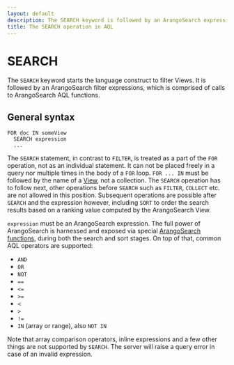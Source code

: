 ```yaml
---
layout: default
description: The SEARCH keyword is followed by an ArangoSearch expression to filter a View
title: The SEARCH operation in AQL
---
```


<!--

```json
{
  "value": {
    "nested": {
      "deep": [ 1, 2, 3 ]
    }
  }
}
```

A View which is configured to index the field `value` including sub-fields
will index the individual numbers under the path `value.nested.deep`, which
can be queried for like:

```js
FOR doc IN someView
  SERACH doc.value.nested.deep == 2
  RETURN doc
```

This is different to `FILTER` operations, where you would use an
[array comparison operator](aql/operators.html#array-comparison-operators)
to find an element in the array:

```js
FOR doc IN collection
  FILTER doc.value.nested.deep ANY == 2
  RETURN doc
```

-->

SEARCH
======

The `SEARCH` keyword starts the language construct to filter Views.
It is followed by an ArangoSearch filter expressions, which is comprised of
calls to ArangoSearch AQL functions.

General syntax
--------------

```
FOR doc IN someView
  SEARCH expression
  ...
```

The `SEARCH` statement, in contrast to `FILTER`, is treated as a part of the
`FOR` operation, not as an individual statement. It can not be placed freely
in a query nor multiple times in the body of a `FOR` loop. `FOR ... IN` must be
followed by the name of a [View](../arangosearch-views.html), not a collection.
The `SEARCH` operation has to follow next, other operations before `SEARCH`
such as `FILTER`, `COLLECT` etc. are not allowed in this position. Subsequent
operations are possible after `SEARCH` and the expression however, including
`SORT` to order the search results based on a ranking value computed by the
ArangoSearch View.

`expression` must be an ArangoSearch expression. The full power of ArangoSearch
is harnessed and exposed via special [ArangoSearch functions](functions-arangosearch.html),
during both the search and sort stages. On top of that, common AQL operators
are supported:

- `AND`
- `OR`
- `NOT`
- `==`
- `<=`
- `>=`
- `<`
- `>`
- `!=`
- `IN` (array or range), also `NOT IN`

Note that array comparison operators, inline expressions and a few other things
are not supported by `SEARCH`. The server will raise a query error in case of
an invalid expression.
